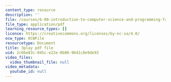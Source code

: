 ```yaml
---
content_type: resource
description: ''
file: /courses/6-00-introduction-to-computer-science-and-programming-fall-2008/2c6be83c045ce22e0b869641c8e9de93_ZKBUu_ahSR4.pdf
file_type: application/pdf
learning_resource_types: []
license: https://creativecommons.org/licenses/by-nc-sa/4.0/
ocw_type: OCWFile
resourcetype: Document
title: 3play pdf file
uid: 2c6be83c-045c-e22e-0b86-9641c8e9de93
video_files:
  video_thumbnail_file: null
video_metadata:
  youtube_id: null
---
```

